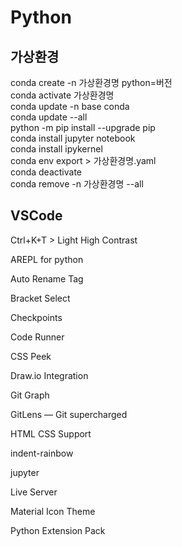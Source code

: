 # Python

## 가상환경

conda create -n 가상환경명 python=버전<br>
conda activate 가상환경명<br>
conda update -n base conda<br>
conda update --all<br>
python -m pip install --upgrade pip<br>
conda install jupyter notebook<br>
conda install ipykernel<br>
conda env export > 가상환경명.yaml<br>
conda deactivate<br>
conda remove -n 가상환경명 --all<br>

## VSCode

Ctrl+K+T > Light High Contrast

AREPL for python

Auto Rename Tag

Bracket Select

Checkpoints

Code Runner

CSS Peek

Draw.io Integration

Git Graph

GitLens — Git supercharged

HTML CSS Support

indent-rainbow

jupyter

Live Server

Material Icon Theme

Python Extension Pack
